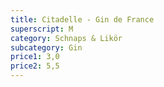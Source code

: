 ```yaml
---
title: Citadelle - Gin de France
superscript: M
category: Schnaps & Likör
subcategory: Gin
price1: 3,0
price2: 5,5
---
```

